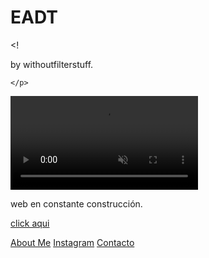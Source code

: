 # EADT
<!<!DOCTYPE html>
<HTML>

<head>
  <meta charset="utf-8">
  <meta name="viewport" content="width=device-width, initial-scale=1"
  <title>
  
  </title>
  <link rel="stylesheet" href="style.CSS">
<div class="lineal"></div>


</head>

<body>
  <section class="secction--ass">
    <p class="about__text">
  by withoutfilterstuff.

    </p>
  </section>
<section class="section--top">

<canvas id="drawingCanvas"></canvas>

</section>

<section class="section--vid">
  <video autoplay muted loop>
    <source src="vidd.mp4" autoplay muted loop type="video/mp4">
  </video>
</section>

<section class="secction--about">
  <p class="about__text">
web en constante construcción.

  </p>

<div class="border"></div>
</section>
 <p> 
 <a href="ainose.html">click aqui</a>

 </p>
 <p> 


 </p>


  <section class="botones">
    
  </section>

<a class="boton_personalizado" href="https://vinkula.com">About Me</a>
<a class="boton_personalizado1" href="https://www.instagram.com/withoutfilterstuff/?hl=es">Instagram</a>
<a class="boton_personalizado2" href="https://vinkula.com">Contacto</a>
</section>
</body>

  </html>
